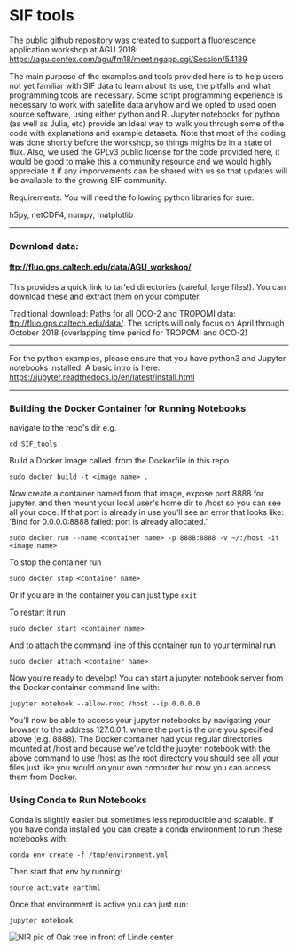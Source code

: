 # SIF tools

The public github repository was created to support a fluorescence application workshop at AGU 2018: https://agu.confex.com/agu/fm18/meetingapp.cgi/Session/54189

The main purpose of the examples and tools provided here is to help users not yet familiar with SIF data to learn about its use, the pitfalls and what programming tools are necessary. Some script programming experience is necessary to work with satellite data anyhow and we opted to used open source software, using either python and R. Jupyter notebooks for python (as well as Julia, etc) provide an ideal way to walk you through some of the code with explanations and example datasets. Note that most of the coding was done shortly before the workshop, so things mights be in a state of flux. Also, we used the GPLv3 public license for the code provided here, it would be good to make this a community resource and we would highly appreciate it if any imporvements can be shared with us so that updates will be available to the growing SIF community.

Requirements: You will need the following python libraries for sure:

h5py, netCDF4, numpy, matplotlib

----

### Download data:
#### ftp://fluo.gps.caltech.edu/data/AGU_workshop/ 
This provides a quick link to tar'ed directories (careful, large files!). You can download these and extract them on your computer.

Traditional download: Paths for all OCO-2 and TROPOMI data: ftp://fluo.gps.caltech.edu/data/<satellite>. The scripts will only focus on April through October 2018 (overlapping time period for TROPOMI and OCO-2)

----

For the python examples, please ensure that you have python3 and Jupyter notebooks installed: A basic intro is here:
https://jupyter.readthedocs.io/en/latest/install.html

----

### Building the Docker Container for Running Notebooks

navigate to the repo's dir e.g.

`cd SIF_tools`

Build a Docker image called <image name> from the Dockerfile in this repo 

`sudo docker build -t <image name> .`

Now create a container named <container name>  from that image, expose port 8888 for jupyter, and then mount your local user's home dir to /host so you can see all your code. If that port is already in use you’ll see an error that looks like: ’Bind for 0.0.0.0:8888 failed: port is already allocated.’

`sudo docker run --name <container name> -p 8888:8888 -v ~/:/host -it <image name>`

To stop the container run

`sudo docker stop <container name>` 

Or if you are in the container you can just type `exit`

To restart it run 

`sudo docker start <container name>`

And to attach the command line of this container run to your terminal run

`sudo docker attach <container name>`

Now you’re ready to develop! You can start a jupyter notebook server from the Docker container command line with:

`jupyter notebook --allow-root /host --ip 0.0.0.0`

You’ll now be able to access your jupyter notebooks by navigating your browser to the address 127.0.0.1:<port> where the port is the one you specified above (e.g. 8888). The Docker container had your regular directories mounted at /host and because we’ve told the jupyter notebook with the above command to use /host as the root directory you should see all your files just like you would on your own computer but now you can access them from Docker.

### Using Conda to Run Notebooks

Conda is slightly easier but sometimes less reproducible and scalable. If you have conda installed you can create a conda environment to run these notebooks with:

`conda env create -f /tmp/environment.yml`

Then start that env by running:

`source activate earthml`

Once that environment is active you can just run:

`jupyter notebook`

![NIR pic of Oak tree in front of Linde center](http://web.gps.caltech.edu/~cfranken/linde_small.jpg)
